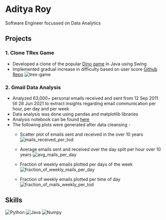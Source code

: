 # Aditya Roy
Software Engineer focussed on Data Analytics


## Projects

### 1. Clone TRex Game
* Developed a clone of the popular [Dino game](https://trex-runner.com/) in Java using Swing
* Implemented gradual increase in difficulty based on user score
[Github Repo](https://github.com/adityaroyar/TRexGame)
![trex-game](https://user-images.githubusercontent.com/57500357/124045664-22846080-d9de-11eb-9a60-90bfd9316839.gif)


### 2. Gmail Data Analysis
* Analyzed 63,000+ personal emails received and sent from 12 Sep 2011 till 28 Jun 2021 to extract insights regarding email communication per hour, per day and per week
* Data analysis was done using pandas and matplotlib libraries
* Analysis notebook can be found [here](https://github.com/adityaroyar/gmail-data-analysis/blob/main/gmail_eda.ipynb)
* The following plots were generated after data cleansing - 
  * Scatter plot of emails sent and received in the over 10 years
  ![mails_received_per_tod](https://user-images.githubusercontent.com/57500357/124046630-64160b00-d9e0-11eb-97d8-4f23470161a1.png)

  * Average emails sent and received over the day split per hour over 10 years
  ![avg_mails_per_day](https://user-images.githubusercontent.com/57500357/124046646-7001cd00-d9e0-11eb-8d3b-cbf6aa8895a8.png)

  * Fraction of weekly emails plotted per days of the week
  ![fraction_of_weekly_mails_per_day](https://user-images.githubusercontent.com/57500357/124046821-d1c23700-d9e0-11eb-8ce2-a0cd98a2617b.png)

  * Fraction of weekly emails plotted per time of day 
  ![fraction_of_mails_weekly_per_tod](https://user-images.githubusercontent.com/57500357/124046848-ddadf900-d9e0-11eb-8dd8-99e79739659a.png)


## Skills
![Python](https://cdn.iconscout.com/icon/free/png-256/python-3521655-2945099.png) ![Java](https://cdn.iconscout.com/icon/free/png-256/java-60-1174953.png) ![Numpy](https://www.google.com/url?sa=i&url=https%3A%2F%2Ficon-icons.com%2Fsearch%2Ficons%2Fnumpy&psig=AOvVaw0HYifUKlY_-mNv4tbsjY5D&ust=1625186165070000&source=images&cd=vfe&ved=0CAoQjRxqFwoTCJjRgbrQwPECFQAAAAAdAAAAABAD)
